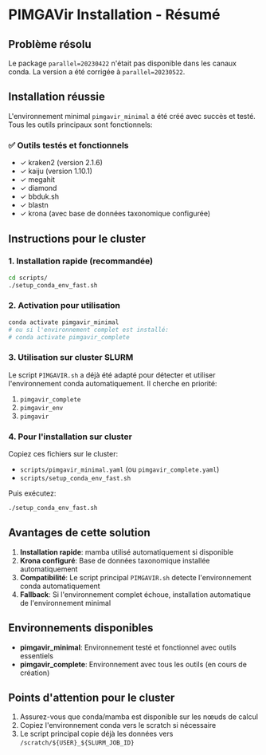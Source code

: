 # PIMGAVir Installation - Résumé

## Problème résolu
Le package `parallel=20230422` n'était pas disponible dans les canaux conda. La version a été corrigée à `parallel=20230522`.

## Installation réussie
L'environnement minimal `pimgavir_minimal` a été créé avec succès et testé. Tous les outils principaux sont fonctionnels:

### ✅ Outils testés et fonctionnels
- ✓ kraken2 (version 2.1.6)
- ✓ kaiju (version 1.10.1)
- ✓ megahit
- ✓ diamond
- ✓ bbduk.sh
- ✓ blastn
- ✓ krona (avec base de données taxonomique configurée)

## Instructions pour le cluster

### 1. Installation rapide (recommandée)
```bash
cd scripts/
./setup_conda_env_fast.sh
```

### 2. Activation pour utilisation
```bash
conda activate pimgavir_minimal
# ou si l'environnement complet est installé:
# conda activate pimgavir_complete
```

### 3. Utilisation sur cluster SLURM
Le script `PIMGAVIR.sh` a déjà été adapté pour détecter et utiliser l'environnement conda automatiquement. Il cherche en priorité:
1. `pimgavir_complete`
2. `pimgavir_env`
3. `pimgavir`

### 4. Pour l'installation sur cluster
Copiez ces fichiers sur le cluster:
- `scripts/pimgavir_minimal.yaml` (ou `pimgavir_complete.yaml`)
- `scripts/setup_conda_env_fast.sh`

Puis exécutez:
```bash
./setup_conda_env_fast.sh
```

## Avantages de cette solution
1. **Installation rapide**: mamba utilisé automatiquement si disponible
2. **Krona configuré**: Base de données taxonomique installée automatiquement
3. **Compatibilité**: Le script principal `PIMGAVIR.sh` detecte l'environnement conda automatiquement
4. **Fallback**: Si l'environnement complet échoue, installation automatique de l'environnement minimal

## Environnements disponibles
- **pimgavir_minimal**: Environnement testé et fonctionnel avec outils essentiels
- **pimgavir_complete**: Environnement avec tous les outils (en cours de création)

## Points d'attention pour le cluster
1. Assurez-vous que conda/mamba est disponible sur les nœuds de calcul
2. Copiez l'environnement conda vers le scratch si nécessaire
3. Le script principal copie déjà les données vers `/scratch/${USER}_${SLURM_JOB_ID}`